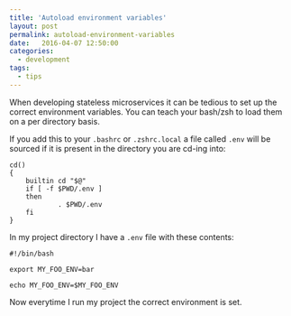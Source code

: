 ```yaml
---
title: 'Autoload environment variables'
layout: post
permalink: autoload-environment-variables
date:   2016-04-07 12:50:00
categories:
  - development
tags:
  - tips
---
```


When developing stateless microservices it can be tedious to set up the correct environment variables.
You can teach your bash/zsh to load them on a per directory basis.

If you add this to your `.bashrc` or `.zshrc.local` a file called `.env` will be sourced if it is present
in the directory you are cd-ing into:

    cd()
    {
        builtin cd "$@"
        if [ -f $PWD/.env ]
        then
                . $PWD/.env
        fi
    }

In my project directory I have a `.env` file with these contents:

    #!/bin/bash

    export MY_FOO_ENV=bar

    echo MY_FOO_ENV=$MY_FOO_ENV

Now everytime I run my project the correct environment is set.

